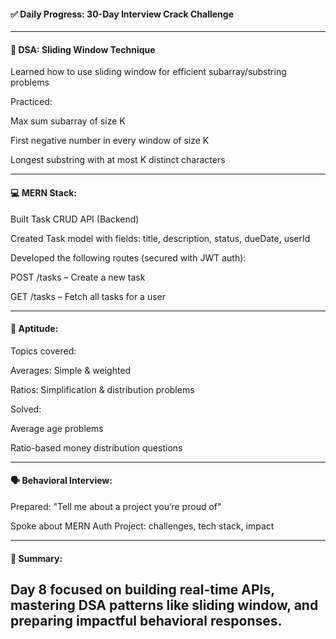 #### ✅ Daily Progress: 30-Day Interview Crack Challenge

---

#### 🧠 DSA: Sliding Window Technique

Learned how to use sliding window for efficient subarray/substring problems

Practiced:

Max sum subarray of size K

First negative number in every window of size K

Longest substring with at most K distinct characters

---

#### 💻 MERN Stack:

Built Task CRUD API (Backend)

Created Task model with fields: title, description, status, dueDate, userId

Developed the following routes (secured with JWT auth):

POST /tasks – Create a new task

GET /tasks – Fetch all tasks for a user

---

#### 📐 Aptitude:

Topics covered:

Averages: Simple & weighted

Ratios: Simplification & distribution problems

Solved:

Average age problems

Ratio-based money distribution questions

---

#### 🗣️ Behavioral Interview:

Prepared: "Tell me about a project you’re proud of"

Spoke about MERN Auth Project: challenges, tech stack, impact

---

#### 🚀 Summary:

Day 8 focused on building real-time APIs, mastering DSA patterns like sliding window, and preparing impactful behavioral responses.
----
